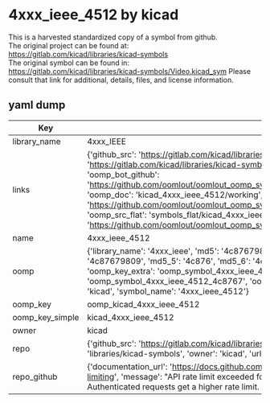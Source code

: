 # 4xxx_ieee_4512 by kicad  
This is a harvested standardized copy of a symbol from github.  
The original project can be found at:  
https://gitlab.com/kicad/libraries/kicad-symbols  
The original symbol can be found in:
https://gitlab.com/kicad/libraries/kicad-symbols/Video.kicad_sym
Please consult that link for additional, details, files, and license information.  
## yaml dump  
| Key | Value |  
| --- | --- |  
| library_name | 4xxx_IEEE |  
| links | {'github_src': 'https://gitlab.com/kicad/libraries/kicad-symbols/Video.kicad_sym', 'github_src_repo': 'https://gitlab.com/kicad/libraries/kicad-symbols', 'oomp_bot': 'kicad_4xxx_ieee_4512/working', 'oomp_bot_github': 'https://github.com/oomlout/oomlout_oomp_symbol_bot/tree/main/kicad_4xxx_ieee_4512/working', 'oomp_doc': 'kicad_4xxx_ieee_4512/working', 'oomp_doc_github': 'https://github.com/oomlout/oomlout_oomp_symbol_doc/tree/main/kicad_4xxx_ieee_4512/working', 'oomp_src_flat': 'symbols_flat/kicad_4xxx_ieee_4512/working', 'oomp_src_flat_github': 'https://github.com/oomlout/oomlout_oomp_symbol_src/tree/main/kicad_4xxx_ieee_4512/working'} |  
| name | 4xxx_ieee_4512 |  
| oomp | {'library_name': '4xxx_ieee', 'md5': '4c87679809c161e85698ce353d16e51b', 'md5_10': '4c87679809', 'md5_5': '4c876', 'md5_6': '4c8767', 'oomp_key': 'oomp_4xxx_ieee_4512', 'oomp_key_extra': 'oomp_symbol_4xxx_ieee_4512', 'oomp_key_full': 'oomp_symbol_4xxx_ieee_4512_4c8767', 'oomp_key_simple': '4xxx_ieee_4512', 'owner_name': 'kicad', 'symbol_name': '4xxx_ieee_4512'} |  
| oomp_key | oomp_kicad_4xxx_ieee_4512 |  
| oomp_key_simple | kicad_4xxx_ieee_4512 |  
| owner | kicad |  
| repo | {'github_src': 'https://gitlab.com/kicad/libraries/kicad-symbols/Video.kicad_sym', 'name': 'libraries/kicad-symbols', 'owner': 'kicad', 'url': 'https://gitlab.com/kicad/libraries/kicad-symbols'} |  
| repo_github | {'documentation_url': 'https://docs.github.com/rest/overview/resources-in-the-rest-api#rate-limiting', 'message': "API rate limit exceeded for 84.66.173.59. (But here's the good news: Authenticated requests get a higher rate limit. Check out the documentation for more details.)"} |  

